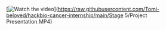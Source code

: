 [![Watch the video](https://raw.githubusercontent.com/Tomi-beloved/hackbio-cancer-internship/main/Stage5/thumbnail1.png)](https://raw.githubusercontent.com/Tomi-beloved/hackbio-cancer-internship/main/Stage 5/Project Presentation.MP4)
